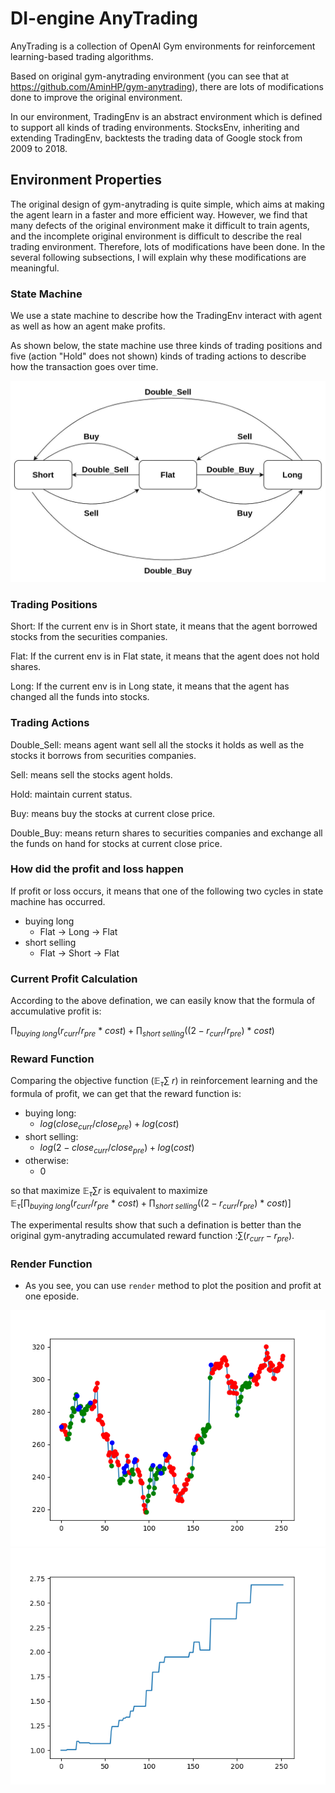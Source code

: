 # DI-engine AnyTrading

AnyTrading is a collection of OpenAI Gym environments for reinforcement learning-based trading algorithms. 

Based on original gym-anytrading environment (you can see that at https://github.com/AminHP/gym-anytrading), there are lots of modifications done to improve the original environment.

In our environment, TradingEnv is an abstract environment which is defined to support all kinds of trading environments. StocksEnv, inheriting and extending TradingEnv, backtests the trading data of Google stock from 2009 to 2018.

## Environment Properties

The original design of gym-anytrading is quite simple, which aims at making the agent learn in a faster and more efficient way. However, we find that 
many defects of the original environment make it difficult to train agents, and the incomplete original environment is difficult to describe the real trading environment. Therefore, lots of modifications have been done. In the several following subsections, I will explain why these modifications are meaningful.

### State Machine
We use a state machine to describe how the TradingEnv interact with agent as well as how an agent make profits.

As shown below, the state machine use three kinds of trading positions and five (action "Hold" does not shown) kinds of trading actions to describe how the transaction goes over time.

![state machine](./statemachine.png)

### Trading Positions

Short:
    If the current env is in Short state, it means that the agent borrowed stocks from the securities companies.

Flat:
    If the current env is in Flat state, it means that the agent does not hold shares.

Long:
    If the current env is in Long state, it means that the agent has changed all the funds into stocks.

### Trading Actions

Double_Sell:
    means agent want sell all the stocks it holds as well as the stocks it borrows from securities companies.

Sell:
    means sell the stocks agent holds.

Hold:
    maintain current status.

Buy:
    means buy the stocks at current close price.

Double_Buy:
    means return shares to securities companies and exchange all the funds on hand for stocks at current close price.

### How did the profit and loss happen

If profit or loss occurs, it means that one of the following two cycles in state machine has occurred.

- buying long
  - Flat -> Long -> Flat
- short selling
  - Flat -> Short -> Flat

### Current Profit Calculation

According to the above defination, we can easily know that the formula of accumulative profit is: 

$\prod_{buying\ long}(r_{curr}/r_{pre}\ *\ cost) + \prod_{short\ selling}((2-r_{curr}/r_{pre})\ *\ cost)$


### Reward Function



Comparing the objective function ($\mathbb{E}_{\tau}\sum\ r$) in reinforcement learning and the formula of profit, we can get that the reward function is:

- buying long:
  - $log(close_{curr} / close_{pre})+log(cost)$
- short selling:
  - $log(2 - close_{curr} / close_{pre})+log(cost)$
- otherwise:
  - 0
  
so that maximize $\mathbb{E}_{\tau} \sum r$ 
is equivalent to maximize $\mathbb{E}_{\tau}[\prod_{buying\ long}(r_{curr}/r_{pre}\ *\ cost) + \prod_{short\ selling}((2-r_{curr}/r_{pre})\ *\ cost)]$

The experimental results show that such a defination is better than the original gym-anytrading accumulated reward function :$\sum(r_{curr} - r_{pre})$.
### Render Function

- As you see, you can use `render` method to plot the position and profit at one eposide.
  

![position](./position.png)![profit](./profit.png)


